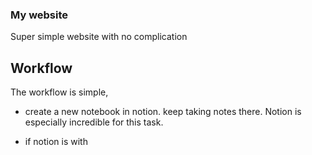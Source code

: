 ### My website
Super simple website with no complication

## Workflow
The workflow is simple, 
- create a new notebook in notion. keep taking notes there. Notion is especially
incredible for this task.
  
- if notion is with 

